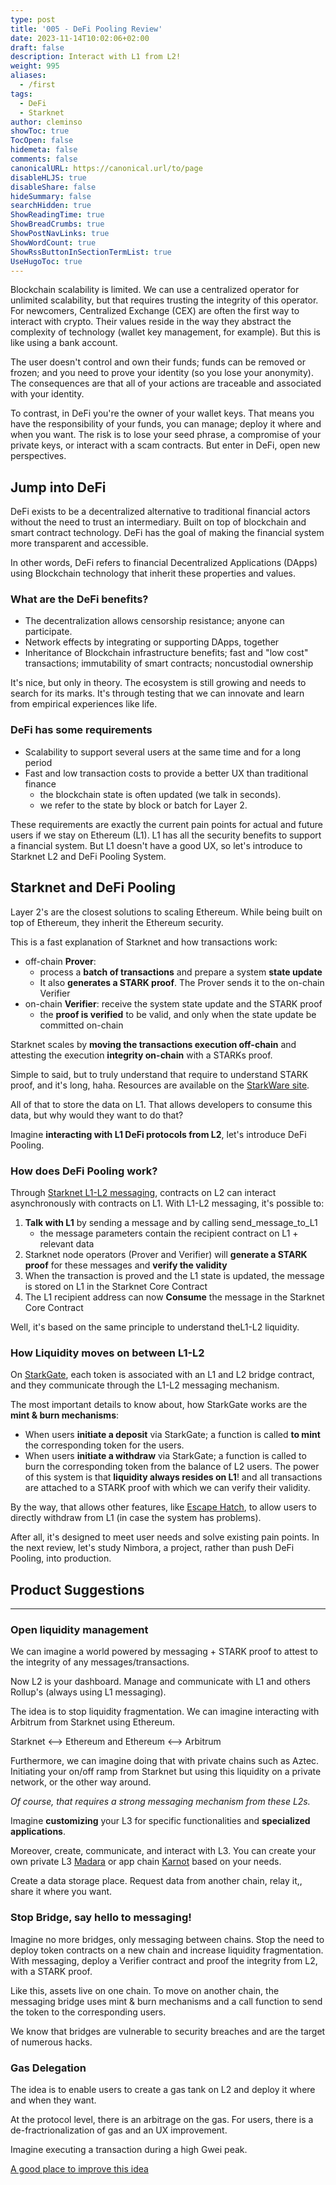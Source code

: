 ```yaml
---
type: post
title: '005 - DeFi Pooling Review'
date: 2023-11-14T10:02:06+02:00
draft: false
description: Interact with L1 from L2!
weight: 995
aliases:
  - /first
tags:
  - DeFi
  - Starknet
author: cleminso
showToc: true
TocOpen: false
hidemeta: false
comments: false
canonicalURL: https://canonical.url/to/page
disableHLJS: true
disableShare: false
hideSummary: false
searchHidden: true
ShowReadingTime: true
ShowBreadCrumbs: true
ShowPostNavLinks: true
ShowWordCount: true
ShowRssButtonInSectionTermList: true
UseHugoToc: true
---
```


Blockchain scalability is limited. We can use a centralized operator for unlimited scalability, but that requires trusting the integrity of this operator. For newcomers, Centralized Exchange (CEX) are often the first way to interact with crypto. Their values reside in the way they abstract the complexity of technology (wallet key management, for example). But this is like using a bank account. 

The user doesn't control and own their funds; funds can be removed or frozen; and you need to prove your identity (so you lose your anonymity). The consequences are that all of your actions are traceable and associated with your identity.

To contrast, in DeFi you're the owner of your wallet keys. That means you have the responsibility of your funds, you can manage; deploy it where and when you want. The risk is to lose your seed phrase, a compromise of your private keys, or interact with a scam contracts. But enter in DeFi, open new perspectives.

## Jump into DeFi

DeFi exists to be a decentralized alternative to traditional financial actors without the need to trust an intermediary. Built on top of blockchain and smart contract technology. DeFi has the goal of making the financial system more transparent and accessible.

In other words, DeFi refers to financial Decentralized Applications (DApps) using Blockchain technology that inherit 
these properties and values.

### What are the DeFi benefits?

- The decentralization allows censorship resistance; anyone can participate.
- Network effects by integrating or supporting DApps, together
- Inheritance of Blockchain infrastructure benefits; fast and "low cost" transactions; immutability of smart contracts; noncustodial ownership

It's nice, but only in theory. The ecosystem is still growing and needs to search for its marks. It's through testing that we can innovate and learn from empirical experiences like life.

### DeFi has some requirements

- Scalability to support several users at the same time and for a long period
- Fast and low transaction costs to provide a better UX than traditional finance
	- the blockchain state is often updated (we talk in seconds).
	- we refer to the state by block or batch for Layer 2.

These requirements are exactly the current pain points for actual and future users if we stay on Ethereum (L1).
L1 has all the security benefits to support a financial system. But L1 doesn't have a good UX, so let's introduce to Starknet L2 and DeFi Pooling System.

## Starknet and DeFi Pooling

Layer 2's are the closest solutions to scaling Ethereum. While being built on top of Ethereum, they inherit the Ethereum security.

This is a fast explanation of Starknet and how transactions work:
- off-chain **Prover**:
	- process a **batch of transactions** and prepare a system **state update**
	- It also **generates a STARK proof**. The Prover sends it to the on-chain Verifier
- on-chain **Verifier**: receive the system state update and the STARK proof
	- the **proof is verified** to be valid, and only when the state update be committed on-chain

Starknet scales by **moving the transactions execution off-chain** and attesting the execution **integrity on-chain** with a STARKs proof.

Simple to said, but to truly understand that require to understand STARK proof, and it's long, haha. Resources are available on the [StarkWare site](https://starkware.co/stark*/).

All of that to store the data on L1. That allows developers to consume this data, but why would they want to do that? 

Imagine **interacting with L1 DeFi protocols from L2**, let's introduce DeFi Pooling.

### How does DeFi Pooling work?

Through [Starknet L1-L2 messaging](https://docs.starknet.io/documentation/architecture_and_concepts/Network_Architecture/messaging-mechanism/), contracts on L2 can interact asynchronously with contracts on L1.
With L1-L2 messaging, it's possible to:
1. **Talk with L1** by sending a message and by calling send_message_to_L1
	- the message parameters contain the recipient contract on L1 + relevant data
2. Starknet node operators (Prover and Verifier) will **generate a STARK proof** for these messages and **verify the validity**
3. When the transaction is proved and the L1 state is updated, the message is stored on L1 in the Starknet Core Contract
4. The L1 recipient address can now **Consume** the message in the Starknet Core Contract

Well, it's based on the same principle to understand theL1-L2 liquidity.

### How Liquidity moves on between L1-L2

On [StarkGate](https://starkgate.starknet.io/), each token is associated with an L1 and L2 bridge contract, and they communicate through the L1-L2 messaging mechanism.

The most important details to know about, how StarkGate works are the **mint & burn mechanisms**:
- When users **initiate a deposit** via StarkGate; a function is called **to mint** the corresponding token for the users.
- When users **initiate a withdraw** via StarkGate; a function is called to burn the corresponding token from the balance of L2 users.
The power of this system is that **liquidity always resides on L1**! and all transactions are attached to a STARK proof with which we can verify their validity.

By the way, that allows other features, like [Escape Hatch](https://docs.starkware.co/starkex/perpetual/forced-actions-escape-hatch-perpetual.html), to allow users to directly withdraw from L1 (in case the system has problems).

After all, it's designed to meet user needs and solve existing pain points. 
In the next review, let's study Nimbora, a project, rather than push DeFi Pooling, into production.

## Product Suggestions

---

### Open liquidity management

We can imagine a world powered by messaging + STARK proof to attest to the integrity of any messages/transactions.

Now L2 is your dashboard. Manage and communicate with L1 and others Rollup's (always using L1 messaging).


The idea is to stop liquidity fragmentation. We can imagine interacting with Arbitrum from Starknet using Ethereum. 

  Starknet ⟷ Ethereum and Ethereum ⟷ Arbitrum

Furthermore, we can imagine doing that with private chains such as Aztec. Initiating your on/off ramp from Starknet but using this liquidity on a private network, or the other way around.

*Of course, that requires a strong messaging mechanism from these L2s.*

Imagine **customizing** your L3 for specific functionalities and **specialized applications**.

Moreover, create, communicate, and interact with L3. You can create your own private L3 [Madara](https://www.madara.zone/) or app chain [Karnot](https://www.karnot.xyz/) based on your needs.

Create a data storage place. Request data from another chain, relay it,, share it where you want.

### Stop Bridge, say hello to messaging!

Imagine no more bridges, only messaging between chains. Stop the need to deploy token contracts on a new chain and increase liquidity fragmentation. With messaging, deploy a Verifier contract and proof the integrity from L2, with a STARK proof.

Like this, assets live on one chain. To move on another chain, the messaging bridge uses mint & burn mechanisms and a call function to send the token to the corresponding users.

We know that bridges are vulnerable to security breaches and are the target of numerous hacks.

### Gas Delegation

The idea is to enable users to create a gas tank on L2 and deploy it where and when they want.

At the protocol level, there is an arbitrage on the gas. For users, there is a de-fractrionalization of gas and an UX improvement.

Imagine executing a transaction during a high Gwei peak.

[A good place to improve this idea](https://gastoken.io/)
